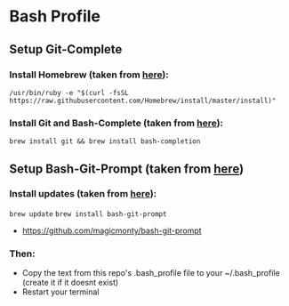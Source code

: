 # Bash Profile

## Setup Git-Complete
### Install Homebrew (taken from [here](https://brew.sh/)):
```/usr/bin/ruby -e "$(curl -fsSL https://raw.githubusercontent.com/Homebrew/install/master/install)"``` 

### Install Git and Bash-Complete (taken from [here](https://github.com/bobthecow/git-flow-completion/wiki/Install-Bash-git-completion)):
```brew install git && brew install bash-completion```

## Setup Bash-Git-Prompt (taken from [here](https://github.com/magicmonty/bash-git-prompt))
### Install updates (taken from [here](https://github.com/magicmonty/bash-git-prompt)):
```brew update```
```brew install bash-git-prompt```

* https://github.com/magicmonty/bash-git-prompt

### Then:
* Copy the text from this repo's .bash_profile file to your ~/.bash_profile (create it if it doesnt exist)
* Restart your terminal
